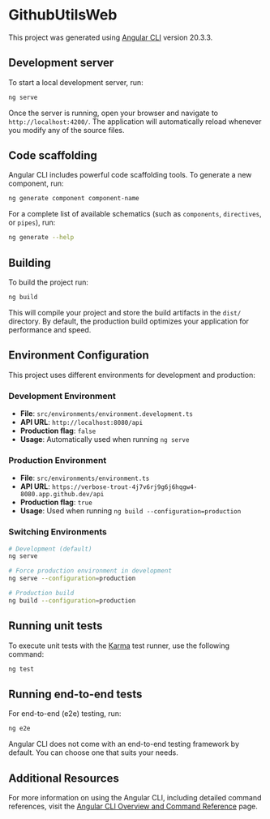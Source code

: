 # GithubUtilsWeb

This project was generated using [Angular CLI](https://github.com/angular/angular-cli) version 20.3.3.

## Development server

To start a local development server, run:

```bash
ng serve
```

Once the server is running, open your browser and navigate to `http://localhost:4200/`. The application will automatically reload whenever you modify any of the source files.

## Code scaffolding

Angular CLI includes powerful code scaffolding tools. To generate a new component, run:

```bash
ng generate component component-name
```

For a complete list of available schematics (such as `components`, `directives`, or `pipes`), run:

```bash
ng generate --help
```

## Building

To build the project run:

```bash
ng build
```

This will compile your project and store the build artifacts in the `dist/` directory. By default, the production build optimizes your application for performance and speed.

## Environment Configuration

This project uses different environments for development and production:

### Development Environment
- **File**: `src/environments/environment.development.ts`
- **API URL**: `http://localhost:8080/api`
- **Production flag**: `false`
- **Usage**: Automatically used when running `ng serve`

### Production Environment  
- **File**: `src/environments/environment.ts`
- **API URL**: `https://verbose-trout-4j7v6rj9g6j6hqgw4-8080.app.github.dev/api`
- **Production flag**: `true`
- **Usage**: Used when running `ng build --configuration=production`

### Switching Environments
```bash
# Development (default)
ng serve

# Force production environment in development
ng serve --configuration=production

# Production build
ng build --configuration=production
```

## Running unit tests

To execute unit tests with the [Karma](https://karma-runner.github.io) test runner, use the following command:

```bash
ng test
```

## Running end-to-end tests

For end-to-end (e2e) testing, run:

```bash
ng e2e
```

Angular CLI does not come with an end-to-end testing framework by default. You can choose one that suits your needs.

## Additional Resources

For more information on using the Angular CLI, including detailed command references, visit the [Angular CLI Overview and Command Reference](https://angular.dev/tools/cli) page.
